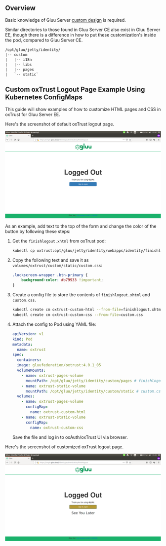 ## Overview

Basic knowledge of Gluu Server [custom design](https://gluu.org/docs/ce/4.0/operation/custom-design/) is required.

Similar directories to those found in Gluu Server CE also exist in Gluu Server EE, though there is a difference in how to put these customization's inside the pod, compared to Gluu Server CE.

```text
/opt/gluu/jetty/identity/
|-- custom
|   |-- i18n
|   |-- libs
|   |-- pages
|   `-- static`
```

## Custom oxTrust Logout Page Example Using Kubernetes ConfigMaps

This guide will show examples of how to customize HTML pages and CSS in oxTrust for Gluu Server EE.

Here's the screenshot of default oxTrust logout page.

![Screenshot](../img/oxtrust-default-logout.png)

As an example, add text to the top of the form and change the color of the button by following these steps:

1.  Get the `finishlogout.xhtml` from oxTrust pod:

    ```sh
    kubectl cp oxtrust:opt/gluu/jetty/identity/webapps/identity/finishlogout.xhtml ./finishlogout.xhtml
    ```

1.  Copy the following text and save it as `volumes/oxtrust/custom/static/custom.css`:

    ```css
    .lockscreen-wrapper .btn-primary {
        background-color: #b79933 !important;
    }
    ```

1. Create a config file to store the contents of `finishlogout.xhtml` and `custom.css`.

   ```sh
   kubectl create cm oxtrust-custom-html --from-file=finishlogout.xhtml
   kubectl create cm oxtrust-custom-css --from-file=custom.css
   ```

1. Attach the config to Pod using YAML file:

	```yaml
	apiVersion: v1
	kind: Pod
	metadata:
	  name: oxtrust
	spec:
	  containers:
	  image: gluufederation/oxtrust:4.0.1_05
	  volumeMounts:
	    - name: oxtrust-pages-volume
	      mountPath: /opt/gluu/jetty/identity/custom/pages # finishlogout.xthml will be mounted under this directory
	    - name: oxtrust-static-volume
	      mountPath: /opt/gluu/jetty/identity/custom/static # custom.css will be mounted under this directory
	  volumes:
	    - name: oxtrust-pages-volume
	      configMap:
	        name: oxtrust-custom-html
	    - name: oxtrust-static-volume
	      configMap:
	        name: oxtrust-custom-css
	```

    Save the file and log in to oxAuth/oxTrust UI via browser.

Here's the screenshot of customized oxTrust logout page.

![Screenshot](../img/oxtrust-custom-logout.png)